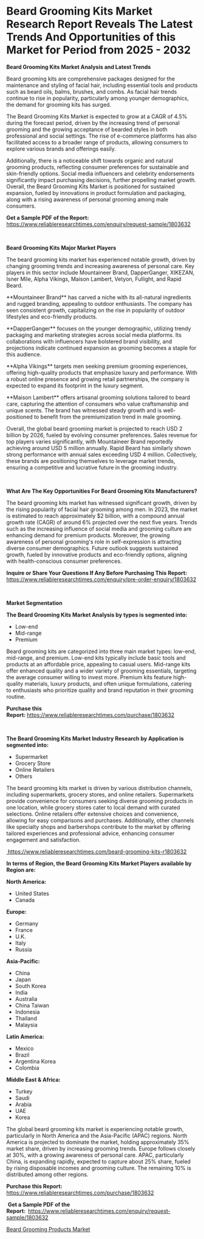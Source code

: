<p><h1>Beard Grooming Kits Market Research Report Reveals The Latest Trends And Opportunities of this Market for Period from 2025 - 2032</h1></p><p><strong>Beard Grooming Kits Market Analysis and Latest Trends</strong></p>
<p><p>Beard grooming kits are comprehensive packages designed for the maintenance and styling of facial hair, including essential tools and products such as beard oils, balms, brushes, and combs. As facial hair trends continue to rise in popularity, particularly among younger demographics, the demand for grooming kits has surged.</p><p>The Beard Grooming Kits Market is expected to grow at a CAGR of 4.5% during the forecast period, driven by the increasing trend of personal grooming and the growing acceptance of bearded styles in both professional and social settings. The rise of e-commerce platforms has also facilitated access to a broader range of products, allowing consumers to explore various brands and offerings easily.</p><p>Additionally, there is a noticeable shift towards organic and natural grooming products, reflecting consumer preferences for sustainable and skin-friendly options. Social media influencers and celebrity endorsements significantly impact purchasing decisions, further propelling market growth. Overall, the Beard Grooming Kits Market is positioned for sustained expansion, fueled by innovations in product formulation and packaging, along with a rising awareness of personal grooming among male consumers.</p></p>
<p><strong>Get a Sample PDF of the Report:&nbsp;</strong> <a href="https://www.reliableresearchtimes.com/enquiry/request-sample/1803632?utm_campaign=2176&utm_medium=2&utm_source=Github&utm_content=ia&utm_term=07022025&utm_id=beard-grooming-kits">https://www.reliableresearchtimes.com/enquiry/request-sample/1803632</a></p>
<p>&nbsp;</p>
<p><strong>Beard Grooming Kits Major Market Players</strong></p>
<p><p>The beard grooming kits market has experienced notable growth, driven by changing grooming trends and increasing awareness of personal care. Key players in this sector include Mountaineer Brand, DapperGanger, XIKEZAN, Isner Mile, Alpha Vikings, Maison Lambert, Vetyon, Fullight, and Rapid Beard.</p><p>**Mountaineer Brand** has carved a niche with its all-natural ingredients and rugged branding, appealing to outdoor enthusiasts. The company has seen consistent growth, capitalizing on the rise in popularity of outdoor lifestyles and eco-friendly products.</p><p>**DapperGanger** focuses on the younger demographic, utilizing trendy packaging and marketing strategies across social media platforms. Its collaborations with influencers have bolstered brand visibility, and projections indicate continued expansion as grooming becomes a staple for this audience.</p><p>**Alpha Vikings** targets men seeking premium grooming experiences, offering high-quality products that emphasize luxury and performance. With a robust online presence and growing retail partnerships, the company is expected to expand its footprint in the luxury segment.</p><p>**Maison Lambert** offers artisanal grooming solutions tailored to beard care, capturing the attention of consumers who value craftsmanship and unique scents. The brand has witnessed steady growth and is well-positioned to benefit from the premiumization trend in male grooming.</p><p>Overall, the global beard grooming market is projected to reach USD 2 billion by 2026, fueled by evolving consumer preferences. Sales revenue for top players varies significantly, with Mountaineer Brand reportedly achieving around USD 5 million annually. Rapid Beard has similarly shown strong performance with annual sales exceeding USD 4 million. Collectively, these brands are positioning themselves to leverage market trends, ensuring a competitive and lucrative future in the grooming industry.</p></p>
<p>&nbsp;</p>
<p><strong>What Are The Key Opportunities For Beard Grooming Kits Manufacturers?</strong></p>
<p><p>The beard grooming kits market has witnessed significant growth, driven by the rising popularity of facial hair grooming among men. In 2023, the market is estimated to reach approximately $2 billion, with a compound annual growth rate (CAGR) of around 6% projected over the next five years. Trends such as the increasing influence of social media and grooming culture are enhancing demand for premium products. Moreover, the growing awareness of personal grooming's role in self-expression is attracting diverse consumer demographics. Future outlook suggests sustained growth, fueled by innovative products and eco-friendly options, aligning with health-conscious consumer preferences.</p></p>
<p><strong>Inquire or Share Your Questions If Any Before Purchasing This Report:</strong> <a href="https://www.reliableresearchtimes.com/enquiry/pre-order-enquiry/1803632?utm_campaign=2176&utm_medium=2&utm_source=Github&utm_content=ia&utm_term=07022025&utm_id=beard-grooming-kits">https://www.reliableresearchtimes.com/enquiry/pre-order-enquiry/1803632</a></p>
<p>&nbsp;</p>
<p><strong>Market Segmentation</strong></p>
<p><strong>The Beard Grooming Kits Market Analysis by types is segmented into:</strong></p>
<p><ul><li>Low-end</li><li>Mid-range</li><li>Premium</li></ul></p>
<p><p>Beard grooming kits are categorized into three main market types: low-end, mid-range, and premium. Low-end kits typically include basic tools and products at an affordable price, appealing to casual users. Mid-range kits offer enhanced quality and a wider variety of grooming essentials, targeting the average consumer willing to invest more. Premium kits feature high-quality materials, luxury products, and often unique formulations, catering to enthusiasts who prioritize quality and brand reputation in their grooming routine.</p></p>
<p><strong>Purchase this Report:&nbsp;</strong><a href="https://www.reliableresearchtimes.com/purchase/1803632?utm_campaign=2176&utm_medium=2&utm_source=Github&utm_content=ia&utm_term=07022025&utm_id=beard-grooming-kits">https://www.reliableresearchtimes.com/purchase/1803632</a></p>
<p>&nbsp;</p>
<p><strong>The Beard Grooming Kits Market Industry Research by Application is segmented into:</strong></p>
<p><ul><li>Supermarket</li><li>Grocery Store</li><li>Online Retailers</li><li>Others</li></ul></p>
<p><p>The beard grooming kits market is driven by various distribution channels, including supermarkets, grocery stores, and online retailers. Supermarkets provide convenience for consumers seeking diverse grooming products in one location, while grocery stores cater to local demand with curated selections. Online retailers offer extensive choices and convenience, allowing for easy comparisons and purchases. Additionally, other channels like specialty shops and barbershops contribute to the market by offering tailored experiences and professional advice, enhancing consumer engagement and satisfaction.</p></p>
<p><a href="https://www.reliableresearchtimes.com/beard-grooming-kits-r1803632?utm_campaign=2176&utm_medium=2&utm_source=Github&utm_content=ia&utm_term=07022025&utm_id=beard-grooming-kits">&nbsp;https://www.reliableresearchtimes.com/beard-grooming-kits-r1803632</a></p>
<p><strong>In terms of Region, the Beard Grooming Kits Market Players available by Region are:</strong></p>
<p>
    <p> <strong> North America: </strong>
        <ul>
            <li>United States</li>
            <li>Canada</li>
        </ul>
        </p> 
    <p> <strong> Europe: </strong>
        <ul>
            <li>Germany</li>
            <li>France</li>
            <li>U.K.</li>
            <li>Italy</li>
            <li>Russia</li>
        </ul>
        </p> 
    <p> <strong> Asia-Pacific: </strong>
        <ul>
            <li>China</li>
            <li>Japan</li>
            <li>South Korea</li>
            <li>India</li>
            <li>Australia</li>
            <li>China Taiwan</li>
            <li>Indonesia</li>
            <li>Thailand</li>
            <li>Malaysia</li>
        </ul>
        </p> 
    <p> <strong> Latin America: </strong>
        <ul>
            <li>Mexico</li>
            <li>Brazil</li>
            <li>Argentina Korea</li>
            <li>Colombia</li>
        </ul>
        </p> 
    <p> <strong> Middle East & Africa: </strong>
        <ul>
            <li>Turkey</li>
            <li>Saudi</li>
            <li>Arabia</li>
            <li>UAE</li>
            <li>Korea</li>
        </ul>
    </p>
    </p>
<p><p>The global beard grooming kits market is experiencing notable growth, particularly in North America and the Asia-Pacific (APAC) regions. North America is projected to dominate the market, holding approximately 35% market share, driven by increasing grooming trends. Europe follows closely at 30%, with a growing awareness of personal care. APAC, particularly China, is expanding rapidly, expected to capture about 25% share, fueled by rising disposable incomes and grooming culture. The remaining 10% is distributed among other regions.</p></p>
<p><strong>Purchase this Report: </strong><a href="https://www.reliableresearchtimes.com/purchase/1803632?utm_campaign=2176&utm_medium=2&utm_source=Github&utm_content=ia&utm_term=07022025&utm_id=beard-grooming-kits">https://www.reliableresearchtimes.com/purchase/1803632</a></p>
<p>&nbsp;<strong>Get a Sample PDF of the Report:&nbsp;&nbsp;</strong><a href="https://www.reliableresearchtimes.com/enquiry/request-sample/1803632?utm_campaign=2176&utm_medium=2&utm_source=Github&utm_content=ia&utm_term=07022025&utm_id=beard-grooming-kits">https://www.reliableresearchtimes.com/enquiry/request-sample/1803632</a></p>
<p><strong></strong></p>
<p><p><a href="https://github.com/delindacallegari68/Market-Research-Report-List-1/blob/main/beard-grooming-products-market.md?utm_campaign=2176&utm_medium=2&utm_source=Github&utm_content=ia&utm_term=07022025&utm_id=beard-grooming-kits">Beard Grooming Products Market</a></p></p>